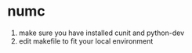 # numc

1. make sure you have installed cunit and python-dev 
2. edit makefile to fit your local environment
